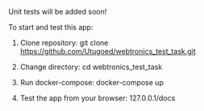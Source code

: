 Unit tests will be added soon!


To start and test this app:

1. Clone repository:
    git clone https://github.com/Utugoed/webtronics_test_task.git

2. Change directory:
    cd webtronics_test_task

3. Run docker-compose:
    docker-compose up

4. Test the app from your browser:
    127.0.0.1/docs
